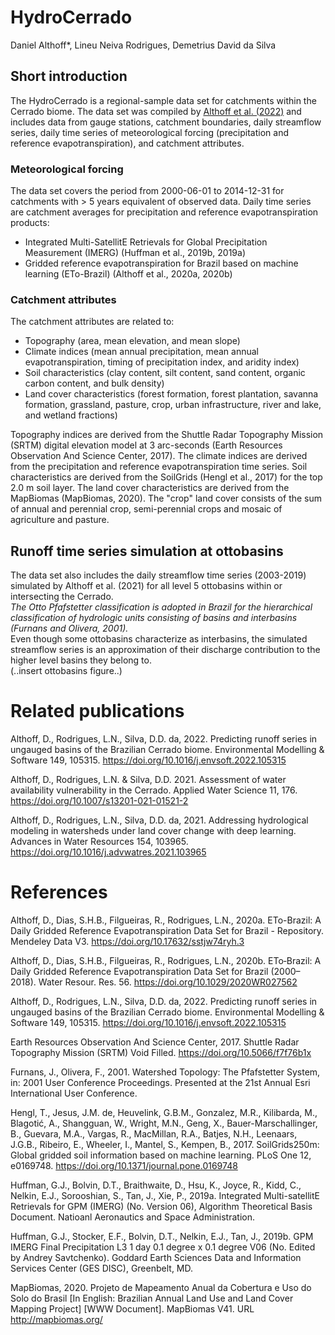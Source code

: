 # HydroCerrado
Daniel Althoff*, Lineu Neiva Rodrigues, Demetrius David da Silva

## Short introduction
The HydroCerrado is a regional-sample data set for catchments within the Cerrado biome.
The data set was compiled by <a href='https://doi.org/10.1016/j.envsoft.2022.105315' target='blank'>Althoff et al. (2022)</a> and includes data from gauge stations, catchment boundaries, daily streamflow series, daily time series of meteorological forcing (precipitation and reference evapotranspiration), and catchment attributes.

### Meteorological forcing
The data set covers the period from 2000-06-01 to 2014-12-31 for catchments with > 5 years equivalent of observed data.
Daily time series are catchment averages for precipitation and reference evapotranspiration products:
- Integrated Multi-SatellitE Retrievals for Global Precipitation Measurement (IMERG) (Huffman et al., 2019b, 2019a)
- Gridded reference evapotranspiration for Brazil based on machine learning (ETo-Brazil) (Althoff et al., 2020a, 2020b)

### Catchment attributes
The catchment attributes are related to:
- Topography (area, mean elevation, and mean slope)
- Climate indices (mean annual precipitation, mean annual evapotranspiration, timing of precipitation index, and aridity index)
- Soil characteristics (clay content, silt content, sand content, organic carbon content, and bulk density)
- Land cover characteristics (forest formation, forest plantation, savanna formation, grassland, pasture, crop, urban infrastructure, river and lake, and wetland fractions)

Topography indices are derived from the Shuttle Radar Topography Mission (SRTM) digital elevation model at 3 arc-seconds (Earth Resources Observation And Science Center, 2017). The climate indices are derived from the precipitation and reference evapotranspiration time series. Soil characteristics are derived from the SoilGrids (Hengl et al., 2017) for the top 2.0 m soil layer. The land cover characteristics are derived from the MapBiomas (MapBiomas, 2020). The "crop" land cover consists of the sum of annual and perennial crop, semi-perennial crops and mosaic of agriculture and pasture.

## Runoff time series simulation at ottobasins
The data set also includes the daily streamflow time series (2003-2019) simulated by Althoff et al. (2021) for all level 5 ottobasins within or intersecting the Cerrado.\
*The Otto Pfafstetter classification is adopted in Brazil for the hierarchical classification of hydrologic units consisting of basins and interbasins (Furnans and Olivera, 2001).*\
Even though some ottobasins characterize as interbasins, the simulated streamflow series is an approximation of their discharge contribution to the higher level basins they belong to.\
(..insert ottobasins figure..)

# Related publications

Althoff, D., Rodrigues, L.N., Silva, D.D. da, 2022. Predicting runoff series in ungauged basins of the Brazilian Cerrado biome. Environmental Modelling & Software 149, 105315. https://doi.org/10.1016/j.envsoft.2022.105315

Althoff, D., Rodrigues, L.N. & Silva, D.D. 2021. Assessment of water availability vulnerability in the Cerrado. Applied Water Science 11, 176. https://doi.org/10.1007/s13201-021-01521-2

Althoff, D., Rodrigues, L.N., Silva, D.D. da, 2021. Addressing hydrological modeling in watersheds under land cover change with deep learning. Advances in Water Resources 154, 103965. https://doi.org/10.1016/j.advwatres.2021.103965


# References
Althoff, D., Dias, S.H.B., Filgueiras, R., Rodrigues, L.N., 2020a. ETo-Brazil: A Daily Gridded Reference Evapotranspiration Data Set for Brazil - Repository. Mendeley Data V3. https://doi.org/10.17632/sstjw74ryh.3

Althoff, D., Dias, S.H.B., Filgueiras, R., Rodrigues, L.N., 2020b. ETo‐Brazil: A Daily Gridded Reference Evapotranspiration Data Set for Brazil (2000–2018). Water Resour. Res. 56. https://doi.org/10.1029/2020WR027562

Althoff, D., Rodrigues, L.N., Silva, D.D. da, 2022. Predicting runoff series in ungauged basins of the Brazilian Cerrado biome. Environmental Modelling & Software 149, 105315. https://doi.org/10.1016/j.envsoft.2022.105315

Earth Resources Observation And Science Center, 2017. Shuttle Radar Topography Mission (SRTM) Void Filled. https://doi.org/10.5066/f7f76b1x

Furnans, J., Olivera, F., 2001. Watershed Topology: The Pfafstetter System, in: 2001 User Conference Proceedings. Presented at the 21st Annual Esri International User Conference.

Hengl, T., Jesus, J.M. de, Heuvelink, G.B.M., Gonzalez, M.R., Kilibarda, M., Blagotić, A., Shangguan, W., Wright, M.N., Geng, X., Bauer-Marschallinger, B., Guevara, M.A., Vargas, R., MacMillan, R.A., Batjes, N.H., Leenaars, J.G.B., Ribeiro, E., Wheeler, I., Mantel, S., Kempen, B., 2017. SoilGrids250m: Global gridded soil information based on machine learning. PLoS One 12, e0169748. https://doi.org/10.1371/journal.pone.0169748

Huffman, G.J., Bolvin, D.T., Braithwaite, D., Hsu, K., Joyce, R., Kidd, C., Nelkin, E.J., Sorooshian, S., Tan, J., Xie, P., 2019a. Integrated Multi-satellitE Retrievals for GPM (IMERG) (No. Version 06), Algorithm Theoretical Basis Document. Natioanl Aeronautics and Space Administration.

Huffman, G.J., Stocker, E.F., Bolvin, D.T., Nelkin, E.J., Tan, J., 2019b. GPM IMERG Final Precipitation L3 1 day 0.1 degree x 0.1 degree V06 (No. Edited by Andrey Savtchenko). Goddard Earth Sciences Data and Information Services Center (GES DISC), Greenbelt, MD.

MapBiomas, 2020. Projeto de Mapeamento Anual da Cobertura e Uso do Solo do Brasil [In English: Brazilian Annual Land Use and Land Cover Mapping Project] [WWW Document]. MapBiomas V41. URL http://mapbiomas.org/

